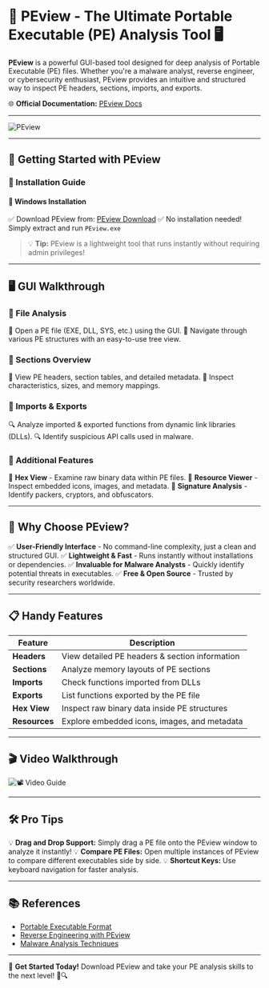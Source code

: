 # 🎨 PEview - The Ultimate Portable Executable (PE) Analysis Tool 🖥️



**PEview** is a powerful GUI-based tool designed for deep analysis of Portable Executable (PE) files. Whether you're a malware analyst, reverse engineer, or cybersecurity enthusiast, PEview provides an intuitive and structured way to inspect PE headers, sections, imports, and exports. 

🌐 **Official Documentation:** [PEview Docs](INSERT-OFFICIAL-LINK-HERE)

---

![PEview](INSERT-PEVIEW-LOGO-URL)

---

## 🚀 Getting Started with PEview

### 🏁 Installation Guide

#### 🔹 **Windows Installation**
✅ Download PEview from: [PEview Download](INSERT-DOWNLOAD-LINK-HERE)
✅ No installation needed! Simply extract and run `PEview.exe`

> 💡 **Tip:** PEview is a lightweight tool that runs instantly without requiring admin privileges!

---

## 🖥️ GUI Walkthrough

### 📂 File Analysis
🔸 Open a PE file (EXE, DLL, SYS, etc.) using the GUI.
🔸 Navigate through various PE structures with an easy-to-use tree view.

### 📑 Sections Overview
📌 View PE headers, section tables, and detailed metadata.
📌 Inspect characteristics, sizes, and memory mappings.

### 🔗 Imports & Exports
🔍 Analyze imported & exported functions from dynamic link libraries (DLLs).
🔍 Identify suspicious API calls used in malware.

### 🔬 Additional Features
🎯 **Hex View** - Examine raw binary data within PE files.
🎯 **Resource Viewer** - Inspect embedded icons, images, and metadata.
🎯 **Signature Analysis** - Identify packers, cryptors, and obfuscators.

---

## 🌟 Why Choose PEview? 
✅ **User-Friendly Interface** - No command-line complexity, just a clean and structured GUI.
✅ **Lightweight & Fast** - Runs instantly without installations or dependencies.
✅ **Invaluable for Malware Analysts** - Quickly identify potential threats in executables.
✅ **Free & Open Source** - Trusted by security researchers worldwide.

---

## 📋 Handy Features

| Feature         | Description                                    |
|----------------|----------------------------------------------|
| **Headers**    | View detailed PE headers & section information |
| **Sections**   | Analyze memory layouts of PE sections         |
| **Imports**    | Check functions imported from DLLs            |
| **Exports**    | List functions exported by the PE file        |
| **Hex View**   | Inspect raw binary data inside PE structures  |
| **Resources**  | Explore embedded icons, images, and metadata  |

---

## 🎬 Video Walkthrough

![📽️ Video Guide](INSERT-HOW-TO-VIDEO-LINK-HERE)

---

## 🛠️ Pro Tips
💡 **Drag and Drop Support:** Simply drag a PE file onto the PEview window to analyze it instantly!
💡 **Compare PE Files:** Open multiple instances of PEview to compare different executables side by side.
💡 **Shortcut Keys:** Use keyboard navigation for faster analysis.

---

## 📚 References
- [Portable Executable Format](https://docs.microsoft.com/en-us/windows/win32/debug/pe-format)
- [Reverse Engineering with PEview](INSERT-REFERENCE-LINK-HERE)
- [Malware Analysis Techniques](INSERT-REFERENCE-LINK-HERE)

---

🚀 **Get Started Today!** Download PEview and take your PE analysis skills to the next level! 🎯🔍
